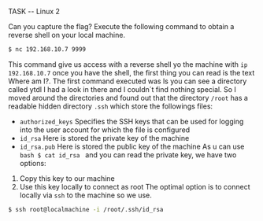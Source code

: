 TASK -- Linux 2

Can you capture the flag?
Execute the following command to obtain a reverse shell on your local machine.

```bash
$ nc 192.168.10.7 9999
```
This command give us access with a reverse shell yo the machine with `ip 192.168.10.7`
once you have the shell, the first thing you can read is the text Where am I?.
The first command executed was ls you can see a directory called ytdl I had a look in there and I couldn´t find nothing special.
So I moved around the directories and found out that the directory `/root` has a readable hidden directory `.ssh` which store the followings files:
* `authorized_keys` Specifies the SSH keys that can be used for logging into the user account for which the file is configured
* `id_rsa` Here is stored the private key of the machine
* `id_rsa.pub` Here is stored the public key of the machine
As u can use ```bash $ cat id_rsa ``` and you can read the private key, we have two options:
1. Copy this key to our machine
2. Use this key locally to connect as root
The optimal option is to connect locally via `ssh` to the machine so we use.
```bash 
$ ssh root@localmachine -i /root/.ssh/id_rsa 
```


